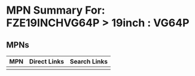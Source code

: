 



# MPN Summary For: FZE19INCHVG64P > 19inch : VG64P

## MPNs
  

|MPN|Direct Links|Search Links|
| :--- | :--- | :--- |
||||
